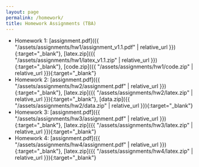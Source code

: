 ```yaml
---
layout: page
permalink: /homework/
title: Homework Assignments (TBA)
---
```


- Homework 1: [assignment.pdf]({{ "/assets/assignments/hw1/assignment_v1.1.pdf" | relative_url }}){:target="\_blank"}, [latex.zip]({{ "/assets/assignments/hw1/latex_v1.1.zip" | relative_url }}){:target="\_blank"}, [code.zip]({{ "/assets/assignments/hw1/code.zip" | relative_url }}){:target="\_blank"}
- Homework 2: [assignment.pdf]({{ "/assets/assignments/hw2/assignment.pdf" | relative_url }}){:target="\_blank"}, [latex.zip]({{ "/assets/assignments/hw2/latex.zip" | relative_url }}){:target="\_blank"}, [data.zip]({{ "/assets/assignments/hw2/data.zip" | relative_url }}){:target="\_blank"}
- Homework 3: [assignment.pdf]({{ "/assets/assignments/hw3/assignment.pdf" | relative_url }}){:target="\_blank"}, [latex.zip]({{ "/assets/assignments/hw3/latex.zip" | relative_url }}){:target="\_blank"}
- Homework 4: [assignment.pdf]({{ "/assets/assignments/hw4/assignment.pdf" | relative_url }}){:target="\_blank"}, [latex.zip]({{ "/assets/assignments/hw4/latex.zip" | relative_url }}){:target="\_blank"}